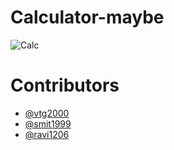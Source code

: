 # Calculator-maybe

![Calc](https://github.com/vtg2000/Calculator-maybe/blob/master/Capture1%20(1).PNG)

# Contributors

* [@vtg2000](https://github.com/vtg2000)
* [@smit1999](https://github.com/smit1999)
* [@ravi1206](https://github.com/ravi1206)
